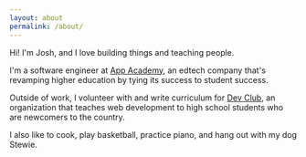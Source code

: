 ```yaml
---
layout: about
permalink: /about/
---
```


Hi! I'm Josh, and I love building things and teaching people.

I'm a software engineer at [App Academy](https://appacademy.io), an edtech
company that's revamping higher education by tying its success to student
success.

Outside of work, I volunteer with and write curriculum for [Dev Club](https://www.linkedin.com/company/dev-club/),
an organization that teaches web development to high school students who are
newcomers to the country.

I also like to cook, play basketball, practice piano, and hang out
with my dog Stewie.

<!-- Before moving to the Bay Area, I taught eighth grade
math for 2 years in Fort Worth, TX. That experience sparked my lifelong passion
for education.

Afterwards, I attended Stanford's Graduate School of Education, and there, I
became deeply interested in the intersection of education and technology.

I currently work as a software engineer at [App Academy](https://appacademy.io).
Outside of work, I volunteer with and write curriculum for [Dev Club](https://www.linkedin.com/company/dev-club/),
an organization that teaches web development to high school students who are
newcomers to the country.

In my downtime, I like to cook, play basketball, practice piano, and hang out
with my dog Stewie. -->

